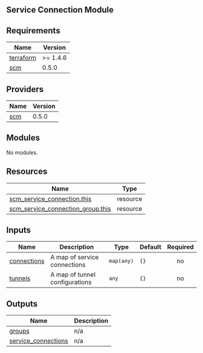 ## Service Connection Module

<!-- BEGINNING OF PRE-COMMIT-TERRAFORM DOCS HOOK -->
## Requirements

| Name | Version |
|------|---------|
| <a name="requirement_terraform"></a> [terraform](#requirement\_terraform) | >= 1.4.6 |
| <a name="requirement_scm"></a> [scm](#requirement\_scm) | 0.5.0 |

## Providers

| Name | Version |
|------|---------|
| <a name="provider_scm"></a> [scm](#provider\_scm) | 0.5.0 |

## Modules

No modules.

## Resources

| Name | Type |
|------|------|
| [scm_service_connection.this](https://registry.terraform.io/providers/PaloAltoNetworks/scm/0.5.0/docs/resources/service_connection) | resource |
| [scm_service_connection_group.this](https://registry.terraform.io/providers/PaloAltoNetworks/scm/0.5.0/docs/resources/service_connection_group) | resource |

## Inputs

| Name | Description | Type | Default | Required |
|------|-------------|------|---------|:--------:|
| <a name="input_connections"></a> [connections](#input\_connections) | A map of service connections | `map(any)` | `{}` | no |
| <a name="input_tunnels"></a> [tunnels](#input\_tunnels) | A map of tunnel configurations | `any` | `{}` | no |

## Outputs

| Name | Description |
|------|-------------|
| <a name="output_groups"></a> [groups](#output\_groups) | n/a |
| <a name="output_service_connections"></a> [service\_connections](#output\_service\_connections) | n/a |
<!-- END OF PRE-COMMIT-TERRAFORM DOCS HOOK -->